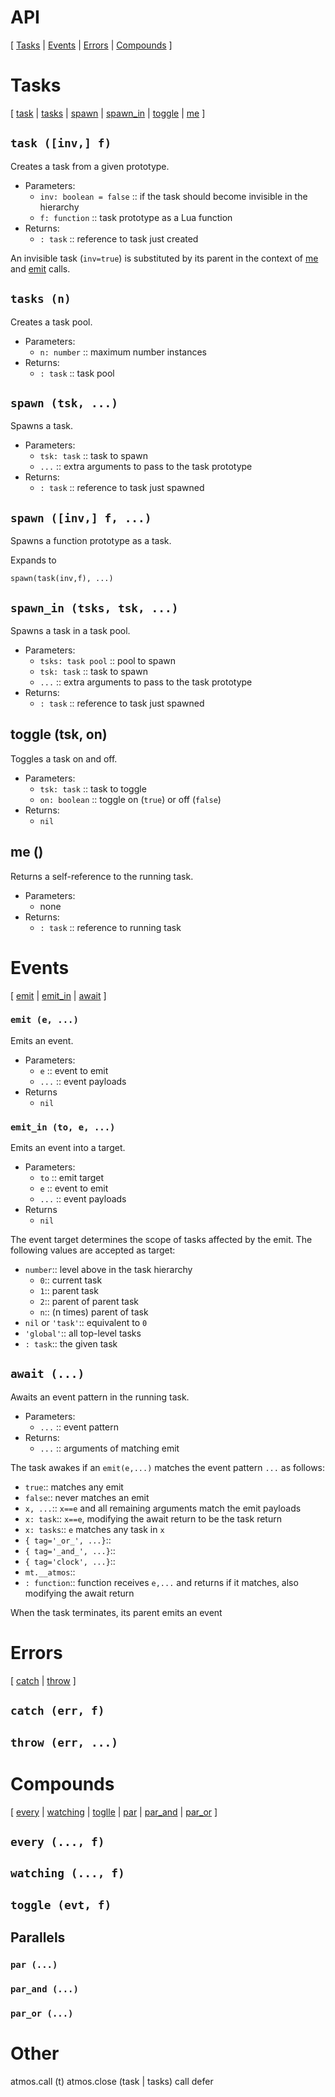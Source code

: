# API

[
    [Tasks](#tasks) |
    [Events](#events) |
    [Errors](#errors) |
    [Compounds](#compounds)
]

# Tasks

[
    [task](#task-inv-f) |
    [tasks](#tasks-n) |
    [spawn](#spawn-tsk-) |
    [spawn_in](#spawn_in-tsks-tsk-) |
    [toggle](#toggle-tsk-on) |
    [me](#me-)
]

## `task ([inv,] f)`

Creates a task from a given prototype.

- Parameters:
    - `inv: boolean = false`
        :: if the task should become invisible in the hierarchy
    - `f: function`
        :: task prototype as a Lua function
- Returns:
    - `: task`
        :: reference to task just created

An invisible task (`inv=true`) is substituted by its parent in the context
of [me](#me) and [emit](#emit) calls.

## `tasks (n)`

Creates a task pool.

- Parameters:
    - `n: number`
        :: maximum number instances
- Returns:
    - `: task`
        :: task pool

## `spawn (tsk, ...)`

Spawns a task.

- Parameters:
    - `tsk: task`
        :: task to spawn
    - `...`
        :: extra arguments to pass to the task prototype
- Returns:
    - `: task`
        :: reference to task just spawned

## `spawn ([inv,] f, ...)`

Spawns a function prototype as a task.

Expands to

```
spawn(task(inv,f), ...)
```

## `spawn_in (tsks, tsk, ...)`

Spawns a task in a task pool.

- Parameters:
    - `tsks: task pool`
        :: pool to spawn
    - `tsk: task`
        :: task to spawn
    - `...`
        :: extra arguments to pass to the task prototype
- Returns:
    - `: task`
        :: reference to task just spawned

## toggle (tsk, on)

Toggles a task on and off.

- Parameters:
    - `tsk: task`
        :: task to toggle
    - `on: boolean`
        :: toggle on (`true`) or off (`false`)
- Returns:
    - `nil`

## me ()

Returns a self-reference to the running task.

- Parameters:
    - none
- Returns:
    - `: task`
        :: reference to running task

# Events

[
    [emit](#emit-e-) |
    [emit_in](#emit_in-to-) |
    [await](#await)
]

### `emit (e, ...)`

Emits an event.

- Parameters:
    - `e`
        :: event to emit
    - `...`
        :: event payloads
- Returns
    - `nil`

### `emit_in (to, e, ...)`

Emits an event into a target.

- Parameters:
    - `to`
        :: emit target
    - `e`
        :: event to emit
    - `...`
        :: event payloads
- Returns
    - `nil`

The event target determines the scope of tasks affected by the emit.
The following values are accepted as target:

- `number`:: level above in the task hierarchy
    - `0`:: current task
    - `1`:: parent task
    - `2`:: parent of parent task
    - `n`:: (n times) parent of task
- `nil` or `'task'`:: equivalent to `0`
- `'global'`:: all top-level tasks
- `: task`:: the given task

## `await (...)`

Awaits an event pattern in the running task.

- Parameters:
    - `...`
        :: event pattern
- Returns:
    - `...`
        :: arguments of matching emit

The task awakes if an `emit(e,...)` matches the event pattern `...` as follows:

- `true`:: matches any emit
- `false`:: never matches an emit
- `x, ...`:: `x==e` and all remaining arguments match the emit payloads
- `x: task`:: `x==e`, modifying the await return to be the task return
- `x: tasks`:: `e` matches any task in `x`
- `{ tag='_or_', ...}`::
- `{ tag='_and_', ...}`::
- `{ tag='clock', ...}`::
- `mt.__atmos`::
- `: function`:: function receives `e,...` and returns if it matches, also
    modifying the await return

When the task terminates, its parent emits an event

# Errors

[
    [catch](#catch-err-f) |
    [throw](#throw-err-)
]

## `catch (err, f)`

## `throw (err, ...)`

# Compounds

[
    [every](#every--f) |
    [watching](#watching--f) |
    [toglle](#toggle-evt-f) |
    [par](#par-) |
    [par_and](#par_and-) |
    [par_or](#par_or-)
]

## `every (..., f)`

## `watching (..., f)`

## `toggle (evt, f)`

## Parallels

### `par (...)`
### `par_and (...)`
### `par_or (...)`

# Other

atmos.call (t)
atmos.close (task | tasks)
call
defer
